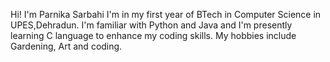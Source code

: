 Hi!
I'm Parnika Sarbahi
I'm in my first year of BTech in Computer Science in UPES,Dehradun.
I'm familiar with Python and Java and I'm presently learning C language to enhance my coding skills.
My hobbies include Gardening, Art and coding.

